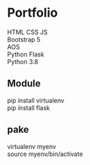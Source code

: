 # Portfolio
  
  HTML CSS JS  
  Bootstrap 5  
  AOS  
  Python Flask  
  Python 3.8

<h2>Module</h2>  

  pip install virtualenv    
  pip install flask
  

<h2>pake</h2>

  virtualenv myenv  
  source myenv/bin/activate
